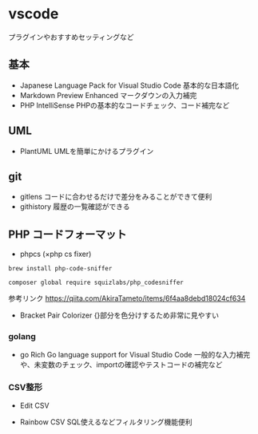 # vscode

プラグインやおすすめセッティングなど


## 基本

- Japanese Language Pack for Visual Studio Code 基本的な日本語化
- Markdown Preview Enhanced マークダウンの入力補完
- PHP IntelliSense PHPの基本的なコードチェック、コード補完など

## UML

- PlantUML UMLを簡単にかけるプラグイン

## git
- gitlens コードに合わせるだけで差分をみることができて便利
- githistory 履歴の一覧確認ができる

## PHP コードフォーマット
- phpcs (×php cs fixer)
````
brew install php-code-sniffer

composer global require squizlabs/php_codesniffer
````
参考リンク
https://qiita.com/AkiraTameto/items/6f4aa8debd18024cf634

- Bracket Pair Colorizer {}部分を色分けするため非常に見やすい


### golang

- go Rich Go language support for Visual Studio Code
一般的な入力補完や、未変数のチェック、importの確認やテストコードの補完など

### CSV整形

- Edit CSV

- Rainbow CSV SQL使えるなどフィルタリング機能便利


